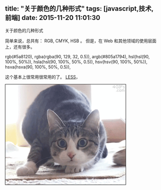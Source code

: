 title: "关于颜色的几种形式"
tags: [javascript,技术,前端]
date: 2015-11-20 11:01:30
---
关于颜色的几种形式

简单来说，总共有： RGB, CMYK, HSB 。
但是，在 Web 和其他领域的使用层面上，还有很多。


<!--more-->

rgb(#5a8120), rgba(rgba(90, 129, 32, 0.5)), argb(#805a1794), hsl(hsl(90, 100%, 50%)), hsla(hsl(90, 100%, 50%, 0.5)), hsv(hsv(90, 100%, 50%)), hsva(hsva(90, 100%, 50%, 0.5)), 

这个基本上很常用很常用的了。
[LESS](http://lesscss.org/functions/#color-definition)，


![汪汪汪](/img/cat_1.gif)
